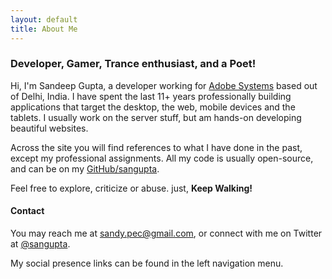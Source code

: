 ```yaml
---
layout: default
title: About Me
---
```


### Developer, Gamer, Trance enthusiast, and a Poet!

Hi, I'm Sandeep Gupta, a developer working for [Adobe Systems](http://adobe.com) based out of Delhi, India. I have spent the last 11+ years professionally building applications that target the desktop, the web, mobile devices and the tablets. I usually work on the server stuff, but am hands-on developing beautiful websites.

Across the site you will find references to what I have done in the past, except my professional assignments. All my code is
usually open-source, and can be on my [GitHub/sangupta](https://github.com/sangupta).

Feel free to explore, criticize or abuse. just, **Keep Walking!**

<a id="contact"></a>

#### Contact

You may reach me at <a href="mailto:sandy.pec@gmail.com">sandy.pec@gmail.com</a>, or connect with me
on Twitter at <a href="https://twitter.com/sangupta">@sangupta</a>.

My social presence links can be found in the left navigation menu.

